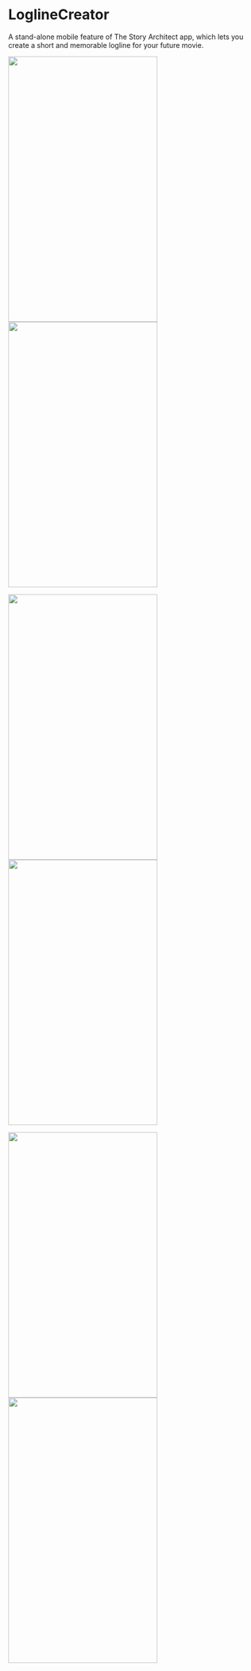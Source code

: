 # LoglineCreator

A stand-alone mobile feature of The Story Architect app, which lets you create a short and memorable logline for your future movie.

<img src="https://user-images.githubusercontent.com/90948269/230065132-fc501fea-6833-4398-ae33-e75aefe5394c.png" width="300" height="533"> <img src="https://user-images.githubusercontent.com/90948269/230065168-ce19bc8f-2528-484e-b885-89a6bca32af5.png" width="300" height="533"> 

<img src="https://user-images.githubusercontent.com/90948269/230065187-b4fd2f89-2852-457d-8645-3450de354308.png" width="300" height="533"> <img src="https://user-images.githubusercontent.com/90948269/230065198-08d34532-f4e4-420a-a5b6-4e0e12c08b79.png" width="300" height="533"> 

<img src="https://user-images.githubusercontent.com/90948269/230065209-47e963de-9a57-4d3e-9a7e-7a811053edf1.png" width="300" height="533"> <img src="https://user-images.githubusercontent.com/90948269/230065218-b92e2860-7820-477b-bde4-612a58d98953.png" width="300" height="533"> 
